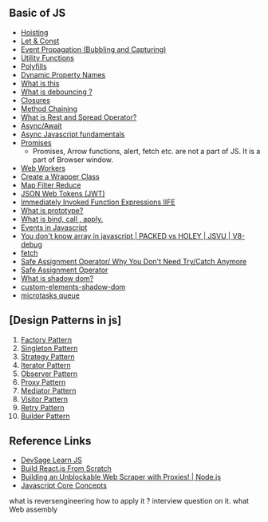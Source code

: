 ## Basic of JS

- [Hoisting](https://youtu.be/aT1WFBmHstw?si=rUDZqRNFL6XdypkU)
- [Let & Const](https://youtu.be/swl_GTyPEs0?si=6n9bb_4gQegngYDs)
- [Event Propagation (Bubbling and Capturing)](https://youtu.be/nhyPuULoiAE?si=ZuZC6yrtcYjfG1Sp)
- [Utility Functions](https://youtu.be/wWw1XQgK5pM?si=mHSFeo-jD_2MRDGk)
- [Polyfills](https://youtu.be/CJUAL18dbKs?si=JW-s2OUXorAuvqEX)
- [Dynamic Property Names](https://youtu.be/NdIfAdIo290?si=l9UumUIwplV4CI1s)
- [What is this](https://www.youtube.com/watch?v=cwChC4BQF0Q)
- [What is debouncing ?](https://www.youtube.com/watch?v=DwU6Q4bCAB0)
- [Closures](https://www.youtube.com/watch?v=hctBPFsbSu0)
- [Method Chaining](https://youtu.be/Iz3F3yv5rN0?si=KMSmmV5UGsQ7hNvE)
- [What is Rest and Spread Operator?](https://youtu.be/WqYk7T7yOXQ?si=suPyuNXsA6Yce371)
- [Async/Await](https://youtu.be/lWhOf6Kvknc?si=V3GuWoM7bMeZ9NjB)
- [Async Javascript fundamentals](https://youtu.be/zgt5oTD3rRc?si=P0-ONx07MdSXP8cX)
- [Promises](https://youtu.be/ohQsVNyA4D0?si=ariLK4UqQWM3pjWc)
    - Promises, Arrow functions, alert, fetch etc. are not a part of JS. It is a part of Browser window.
- [Web Workers](https://www.youtube.com/watch?v=Gcp7triXFjg)
- [Create a Wrapper Class](https://youtu.be/1bmRVC7eiik?si=Tnb6xKwy7L52P2JI)
- [Map Filter Reduce](https://youtu.be/kmcbAiudceM?si=Wo-HBxF2mYSclDNm)
- [JSON Web Tokens (JWT)](https://youtu.be/E5gnjCfhLr4?si=4oua_Iqe2BeUx9iV)
- [Immediately Invoked Function Expressions IIFE ](https://youtu.be/GAIbn16Iytc?si=bRwUeQPej-H3s3gc)
- [What is prototype?]()
- [What is bind, call , apply.](https://youtu.be/rRAvhzux-7Y?si=CzG0og0i0kRQg_uR)
- [Events in Javascript](https://youtu.be/_ALUMTa8BAE?si=sqYEVKhJ5iAVJNkK)
- [You don't know array in javascript | PACKED vs HOLEY | JSVU | V8-debug](https://youtu.be/ZRS485LxX0s?si=YVECC-gZdBM-Ptkv)
- [fetch](https://youtu.be/Rive84an6Lc?si=aOPvLCR9qftit1Kf)
- [Safe Assignment Operator/ Why You Don't Need Try/Catch Anymore](https://youtu.be/gDGHUxlUCI8?si=6X6xgoP5YDN91tbi)
- [Safe Assignment Operator](https://medium.com/@shahbishwa21/introduction-to-the-safe-assignment-operator-in-javascript-ddc35e87d37c)
- [What is shadow dom?](https://youtu.be/7Tok22qxPzQ?si=gsCPyuUGqeYAcYy7)
- [custom-elements-shadow-dom](https://github.com/msrajawat298/custom-elements-shadow-dom)
- [microtasks queue](https://youtu.be/zyTfNKMY0VM?si=RRofROy_N7XU1BuG)

## [Design Patterns in js]

1. [Factory Pattern](https://youtu.be/kuirGzhGhyw?si=JZhGdI55aKP4ZndX)
2. [Singleton Pattern](https://youtu.be/JKNjfDCNPa4?si=_NaEIdQAgx0ixWyO)
3. [Strategy Pattern](https://youtu.be/SicL4fYCz8w?si=rRFD1Mo-3SC6zlBX)
4. [Iterator Pattern](https://youtu.be/c85EStPZR8M?si=A-JfyTJcROwDxBRI)
5. [Observer Pattern](https://youtu.be/45TeJEmcqk8?si=gw5A0-QitJe3fJez)
6. [Proxy Pattern](https://youtu.be/SFTpSFQNPts?si=pVCZ-ZyHbjnmxDno)
7. [Mediator Pattern](https://youtu.be/ZuhgOu-DGA4?si=SgsWJ_RiJ3y7Whps)
8. [Visitor Pattern](https://youtu.be/x-Gx0Ym1Di0?si=ME94_R8X-1iMq958)
9. [Retry Pattern](https://youtu.be/fYZfFdbr8mc?si=W8joDB1P-dxyMdDD)
10. [Builder Pattern](https://youtu.be/McF9ak0kKjA?si=y8vMdmCsLsUOcaxa) 

## Reference Links
- [DevSage Learn JS](https://www.youtube.com/@DevSage/playlists)
- [Build React.js From Scratch](https://youtu.be/zx6GRScq93U?si=Sy_CGUKuAb5fZvUB)
- [Building an Unblockable Web Scraper with Proxies! | Node.js](https://youtu.be/oF71O9urS14?si=sDLTOR6Rencgc88y)
- [Javascript Core Concepts](https://www.youtube.com/playlist?list=PLu71SKxNbfoBuX3f4EOACle2y-tRC5Q37)




what is reversengineering how to apply it ?
interview question on it.
what Web assembly